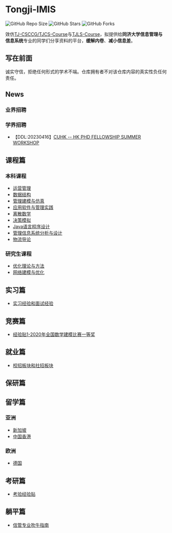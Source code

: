 # Tongji-IMIS

![GitHub Repo Size](https://img.shields.io/github/repo-size/yuzhenfeng2002/Tongji-IMIS)
![GitHub Stars](https://img.shields.io/github/stars/yuzhenfeng2002/Tongji-IMIS?color=yellow)
![GitHub Forks](https://img.shields.io/github/forks/yuzhenfeng2002/Tongji-IMIS?color=green&label=Fork)

效仿[TJ-CSCCG/TJCS-Course](https://github.com/TJ-CSCCG/TJCS-Course)与[TJLS-Course](https://github.com/jwyjohn/TJLS-Course)，拟提供给**同济大学信息管理与信息系统**专业的同学们分享资料的平台，**缓解内卷**、**减小信息差**。

## 写在前面

诚实守信，拒绝任何形式的学术不端。仓库拥有者不对该仓库内容的真实性负任何责任。

## News

### 业界招聘

### 学界招聘

- 【DDL:20230416】[CUHK -- HK PHD FELLOWSHIP SUMMER WORKSHOP](http://hkpfs.erg.cuhk.edu.hk/)

## 课程篇

### 本科课程

- [运营管理](https://github.com/yuzhenfeng2002/Tongji-IMIS/tree/main/Course#运营管理)
- [数据结构](https://github.com/yuzhenfeng2002/Tongji-IMIS/tree/main/Course#数据结构)
- [管理建模与仿真](https://github.com/yuzhenfeng2002/Tongji-IMIS/tree/main/Course#管理建模与仿真)
- [应用软件与管理实践](https://github.com/yuzhenfeng2002/Tongji-IMIS/tree/main/Course#应用软件与管理实践)
- [离散数学](https://github.com/yuzhenfeng2002/Tongji-IMIS/tree/main/Course#离散数学)
- [决策模拟](https://github.com/yuzhenfeng2002/Tongji-IMIS/tree/main/Course#决策模拟)
- [Java语言程序设计](https://github.com/yuzhenfeng2002/Tongji-IMIS/tree/main/Course#Java语言程序设计)
- [管理信息系统分析与设计](https://github.com/yuzhenfeng2002/Tongji-IMIS/tree/main/Course#管理信息系统分析与设计)
- [物流导论](https://github.com/yuzhenfeng2002/Tongji-IMIS/tree/main/Course#物流导论)

### 研究生课程

- [优化理论与方法](https://github.com/seanys/Optimality-Theory-Algorithm)
- [网络建模与优化](https://github.com/seanys/Transportation-and-Optimization-Notes)

## 实习篇

- [实习经验和面试经验](Intern/README.md)

## 竞赛篇

- [经验贴1-2020年全国数学建模比赛一等奖](https://github.com/seanys/CUMCM2020-Desert-Game)

## 就业篇

- [校招板块和社招板块](Work/README.md)

## 保研篇


## 留学篇

### 亚洲

- [新加坡](https://github.com/yuzhenfeng2002/Tongji-IMIS/tree/main/Graduate_Oversea#新加坡)
- [中国香港](https://github.com/yuzhenfeng2002/Tongji-IMIS/tree/main/Graduate_Oversea#中国香港)

### 欧洲

- [德国](https://github.com/yuzhenfeng2002/Tongji-IMIS/tree/main/Graduate_Oversea#德国)

## 考研篇

- [考验经验贴](Graduate_Exam/README.md)

## 躺平篇

- [信管专业吹牛指南](Lay/信管专业吹牛指南.md)
